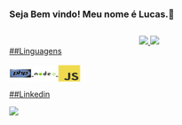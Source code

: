 ### Seja Bem vindo! Meu nome é Lucas.👋
##
<div align="center">
  <a href="https://github.com/lucas-leandro">
  <img height="180em" src="https://github-readme-stats.vercel.app/api?username=lucas-leandro&show_icons=true&theme=dracula&include_all_commits=true&count_private=true"/>
  <img height="180em" src="https://github-readme-stats.vercel.app/api/top-langs/?username=lucas-leandro&layout=compact&langs_count=7&theme=dracula"/>
</div>
 ##Linguagens
 <div style="display: inline_block"><br>
  <img align="center" alt="Lucas-PHP" height="30" width="40" src="https://raw.githubusercontent.com/devicons/devicon/master/icons/php/php-original.svg">
   <img align="center" alt="Lucas-Node" height="30" width="40" src="https://raw.githubusercontent.com/devicons/devicon/master/icons/nodejs/nodejs-original-wordmark.svg">
  <img align="center" alt="Lucas-Js" height="30" width="40" src="https://raw.githubusercontent.com/devicons/devicon/master/icons/javascript/javascript-original.svg">
</div>
 
 ##Linkedin
 <div> 
  <a href="https://www.linkedin.com/in/lucas-vinicios-leandro" target="_blank"><img src="https://img.shields.io/badge/-LinkedIn-%230077B5?style=for-the-badge&logo=linkedin&logoColor=white" target="_blank"></a> 
 
</div>
 
